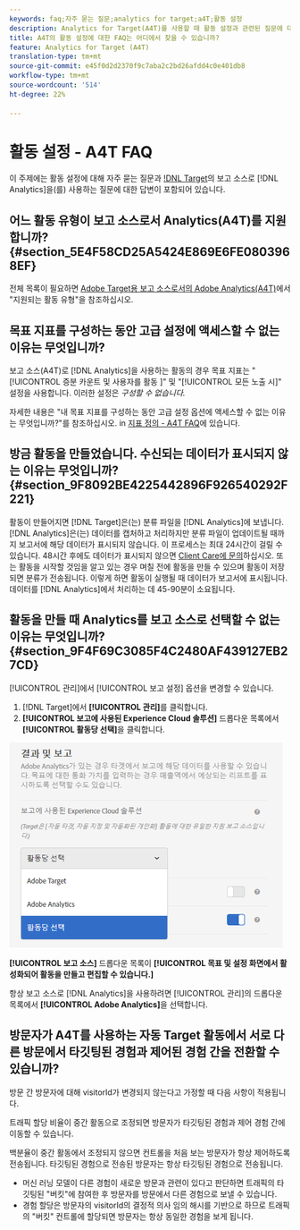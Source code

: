 ```yaml
---
keywords: faq;자주 묻는 질문;analytics for target;a4T;활동 설정
description: Analytics for Target(A4T)를 사용할 때 활동 설정과 관련된 질문에 대한 답변을 찾습니다. A4T를 사용하면 Target 활동에 Analytics 보고를 사용할 수 있습니다.
title: A4T의 활동 설정에 대한 FAQ는 어디에서 찾을 수 있습니까?
feature: Analytics for Target (A4T)
translation-type: tm+mt
source-git-commit: e45f0d2d2370f9c7aba2c2bd26afdd4c0e401db8
workflow-type: tm+mt
source-wordcount: '514'
ht-degree: 22%

---
```



# 활동 설정 - A4T FAQ

이 주제에는 활동 설정에 대해 자주 묻는 질문과 [!DNL Target](A4T)의 보고 소스로 [!DNL Analytics]을(를) 사용하는 질문에 대한 답변이 포함되어 있습니다.

## 어느 활동 유형이 보고 소스로서 Analytics(A4T)를 지원합니까?{#section_5E4F58CD25A5424E869E6FE0803968EF}

전체 목록이 필요하면 [Adobe Target용 보고 소스로서의 Adobe Analytics(A4T)](/help/c-integrating-target-with-mac/a4t/a4t.md#concept_7540C8C04259434AB6EE33B09F47A1DE)에서 &quot;지원되는 활동 유형&quot;을 참조하십시오.

## 목표 지표를 구성하는 동안 고급 설정에 액세스할 수 없는 이유는 무엇입니까?

보고 소스(A4T)로 [!DNL Analytics]을 사용하는 활동의 경우 목표 지표는 &quot;[!UICONTROL 증분 카운트 및 사용자를 활동 ]&quot; 및 &quot;[!UICONTROL 모든 노출 시]&quot; 설정을 사용합니다. 이러한 설정은 *구성할 수 없습니다.*

자세한 내용은 &quot;내 목표 지표를 구성하는 동안 고급 설정 옵션에 액세스할 수 없는 이유는 무엇입니까?&quot;를 참조하십시오. in [지표 정의 - A4T FAQ](/help/c-integrating-target-with-mac/a4t/r-a4t-faq/a4t-faq-metric-definition.md)에 있습니다.

## 방금 활동을 만들었습니다. 수신되는 데이터가 표시되지 않는 이유는 무엇입니까? {#section_9F8092BE4225442896F926540292F221}

활동이 만들어지면 [!DNL Target]은(는) 분류 파일을 [!DNL Analytics]에 보냅니다. [!DNL Analytics]은(는) 데이터를 캡처하고 처리하지만 분류 파일이 업데이트될 때까지 보고서에 해당 데이터가 표시되지 않습니다. 이 프로세스는 최대 24시간이 걸릴 수 있습니다. 48시간 후에도 데이터가 표시되지 않으면 [Client Care에 문의](/help/cmp-resources-and-contact-information.md#reference_ACA3391A00EF467B87930A450050077C)하십시오. 또는 활동을 시작할 것임을 알고 있는 경우 며칠 전에 활동을 만들 수 있으며 활동이 저장되면 분류가 전송됩니다. 이렇게 하면 활동이 실행될 때 데이터가 보고서에 표시됩니다. 데이터를 [!DNL Analytics]에서 처리하는 데 45-90분이 소요됩니다.

## 활동을 만들 때 Analytics를 보고 소스로 선택할 수 없는 이유는 무엇입니까?{#section_9F4F69C3085F4C2480AF439127EB27CD}

[!UICONTROL 관리]에서 [!UICONTROL 보고 설정] 옵션을 변경할 수 있습니다.

1. [!DNL Target]에서 **[!UICONTROL 관리]**&#x200B;를 클릭합니다.
1. **[!UICONTROL 보고에 사용된 Experience Cloud 솔루션]** 드롭다운 목록에서 **[!UICONTROL 활동당 선택]**&#x200B;을 클릭합니다.

![](assets/select-per-activity.png)

**[!UICONTROL 보고 소스]** 드롭다운 목록이 **[!UICONTROL 목표 및 설정 화면에서 활성화되어 활동을 만들고 편집할 수 있습니다.]**

항상 보고 소스로 [!DNL Analytics]을 사용하려면 [!UICONTROL 관리]의 드롭다운 목록에서 **[!UICONTROL Adobe Analytics]**&#x200B;을 선택합니다.

## 방문자가 A4T를 사용하는 자동 Target 활동에서 서로 다른 방문에서 타깃팅된 경험과 제어된 경험 간을 전환할 수 있습니까?

방문 간 방문자에 대해 visitorId가 변경되지 않는다고 가정할 때 다음 사항이 적용됩니다.

트래픽 할당 비율이 중간 활동으로 조정되면 방문자가 타깃팅된 경험과 제어 경험 간에 이동할 수 있습니다.

백분율이 중간 활동에서 조정되지 않으면 컨트롤을 처음 보는 방문자가 항상 제어하도록 전송됩니다. 타깃팅된 경험으로 전송된 방문자는 항상 타깃팅된 경험으로 전송됩니다.

* 머신 러닝 모델이 다른 경험이 새로운 방문과 관련이 있다고 판단하면 트래픽의 타깃팅된 &quot;버킷&quot;에 참여한 후 방문자를 방문에서 다른 경험으로 보낼 수 있습니다.
* 경험 할당은 방문자의 visitorId의 결정적 의사 임의 해시를 기반으로 하므로 트래픽의 &quot;버킷&quot; 컨트롤에 할당되면 방문자는 항상 동일한 경험을 보게 됩니다.
